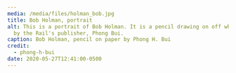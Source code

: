 ```yaml
---
media: /media/files/holman_bob.jpg
title: Bob Holman, portrait
alt: This is a portrait of Bob Holman. It is a pencil drawing on off white paper
  by the Rail's publisher, Phong Bui.
caption: Bob Holman, pencil on paper by Phong H. Bui
credit:
  - phong-h-bui
date: 2020-05-27T12:41:00-0500
---
```

